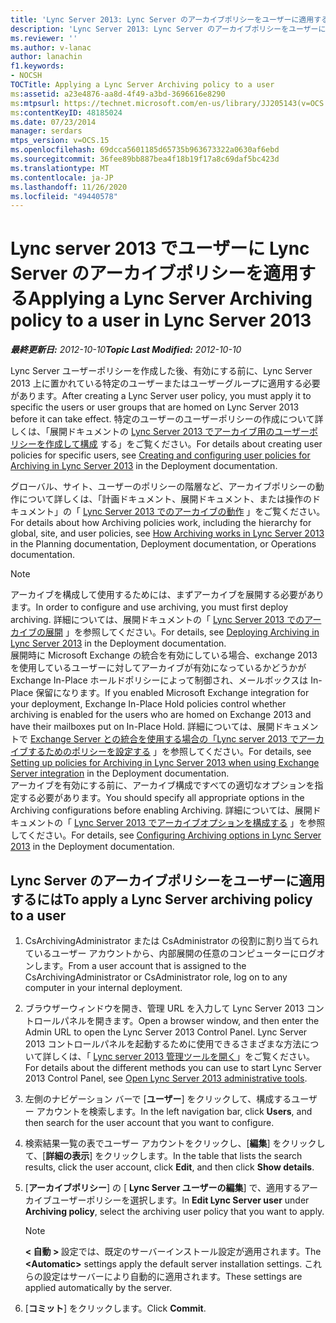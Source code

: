 ```yaml
---
title: 'Lync Server 2013: Lync Server のアーカイブポリシーをユーザーに適用する'
description: 'Lync Server 2013: Lync Server のアーカイブポリシーをユーザーに適用します。'
ms.reviewer: ''
ms.author: v-lanac
author: lanachin
f1.keywords:
- NOCSH
TOCTitle: Applying a Lync Server Archiving policy to a user
ms:assetid: a23e4876-aa8d-4f49-a3bd-3696616e8290
ms:mtpsurl: https://technet.microsoft.com/en-us/library/JJ205143(v=OCS.15)
ms:contentKeyID: 48185024
ms.date: 07/23/2014
manager: serdars
mtps_version: v=OCS.15
ms.openlocfilehash: 69dcca5601185d65735b963673322a0630af6ebd
ms.sourcegitcommit: 36fee89bb887bea4f18b19f17a8c69daf5bc423d
ms.translationtype: MT
ms.contentlocale: ja-JP
ms.lasthandoff: 11/26/2020
ms.locfileid: "49440578"
---
```

# <a name="applying-a-lync-server-archiving-policy-to-a-user-in-lync-server-2013"></a><span data-ttu-id="92792-103">Lync server 2013 でユーザーに Lync Server のアーカイブポリシーを適用する</span><span class="sxs-lookup"><span data-stu-id="92792-103">Applying a Lync Server Archiving policy to a user in Lync Server 2013</span></span>

<div data-xmlns="http://www.w3.org/1999/xhtml">

<div class="topic" data-xmlns="http://www.w3.org/1999/xhtml" data-msxsl="urn:schemas-microsoft-com:xslt" data-cs="https://msdn.microsoft.com/">

<div data-asp="https://msdn2.microsoft.com/asp">



</div>

<div id="mainSection">

<div id="mainBody"><span data-ttu-id="92792-104">

<span> </span></span><span class="sxs-lookup"><span data-stu-id="92792-104">

<span> </span></span></span>

<span data-ttu-id="92792-105">_**最終更新日:** 2012-10-10_</span><span class="sxs-lookup"><span data-stu-id="92792-105">_**Topic Last Modified:** 2012-10-10_</span></span>

<span data-ttu-id="92792-106">Lync Server ユーザーポリシーを作成した後、有効にする前に、Lync Server 2013 上に置かれている特定のユーザーまたはユーザーグループに適用する必要があります。</span><span class="sxs-lookup"><span data-stu-id="92792-106">After creating a Lync Server user policy, you must apply it to specific the users or user groups that are homed on Lync Server 2013 before it can take effect.</span></span> <span data-ttu-id="92792-107">特定のユーザーのユーザーポリシーの作成について詳しくは、「展開ドキュメントの [Lync Server 2013 でアーカイブ用のユーザーポリシーを作成して構成](lync-server-2013-creating-and-configuring-user-policies-for-archiving-in-lync-server.md) する」をご覧ください。</span><span class="sxs-lookup"><span data-stu-id="92792-107">For details about creating user policies for specific users, see [Creating and configuring user policies for Archiving in Lync Server 2013](lync-server-2013-creating-and-configuring-user-policies-for-archiving-in-lync-server.md) in the Deployment documentation.</span></span>

<span data-ttu-id="92792-108">グローバル、サイト、ユーザーのポリシーの階層など、アーカイブポリシーの動作について詳しくは、「計画ドキュメント、展開ドキュメント、または操作のドキュメント」の「 [Lync Server 2013 でのアーカイブの動作](lync-server-2013-how-archiving-works.md) 」をご覧ください。</span><span class="sxs-lookup"><span data-stu-id="92792-108">For details about how Archiving policies work, including the hierarchy for global, site, and user policies, see [How Archiving works in Lync Server 2013](lync-server-2013-how-archiving-works.md) in the Planning documentation, Deployment documentation, or Operations documentation.</span></span>

<div>


> [!NOTE]  
> <span data-ttu-id="92792-109">アーカイブを構成して使用するためには、まずアーカイブを展開する必要があります。</span><span class="sxs-lookup"><span data-stu-id="92792-109">In order to configure and use archiving, you must first deploy archiving.</span></span> <span data-ttu-id="92792-110">詳細については、展開ドキュメントの「 <A href="lync-server-2013-deploying-archiving.md">Lync Server 2013 でのアーカイブの展開</A> 」を参照してください。</span><span class="sxs-lookup"><span data-stu-id="92792-110">For details, see <A href="lync-server-2013-deploying-archiving.md">Deploying Archiving in Lync Server 2013</A> in the Deployment documentation.</span></span><BR><span data-ttu-id="92792-111">展開時に Microsoft Exchange の統合を有効にしている場合、exchange 2013 を使用しているユーザーに対してアーカイブが有効になっているかどうかが Exchange In-Place ホールドポリシーによって制御され、メールボックスは In-Place 保留になります。</span><span class="sxs-lookup"><span data-stu-id="92792-111">If you enabled Microsoft Exchange integration for your deployment, Exchange In-Place Hold policies control whether archiving is enabled for the users who are homed on Exchange 2013 and have their mailboxes put on In-Place Hold.</span></span> <span data-ttu-id="92792-112">詳細については、展開ドキュメントで <A href="lync-server-2013-setting-up-policies-for-archiving-when-using-exchange-server-integration.md">Exchange Server との統合を使用する場合の「Lync server 2013 でアーカイブするためのポリシーを設定する</A> 」を参照してください。</span><span class="sxs-lookup"><span data-stu-id="92792-112">For details, see <A href="lync-server-2013-setting-up-policies-for-archiving-when-using-exchange-server-integration.md">Setting up policies for Archiving in Lync Server 2013 when using Exchange Server integration</A> in the Deployment documentation.</span></span><BR><span data-ttu-id="92792-113">アーカイブを有効にする前に、アーカイブ構成ですべての適切なオプションを指定する必要があります。</span><span class="sxs-lookup"><span data-stu-id="92792-113">You should specify all appropriate options in the Archiving configurations before enabling Archiving.</span></span> <span data-ttu-id="92792-114">詳細については、展開ドキュメントの「 <A href="lync-server-2013-configuring-archiving-options.md">Lync Server 2013 でアーカイブオプションを構成する</A> 」を参照してください。</span><span class="sxs-lookup"><span data-stu-id="92792-114">For details, see <A href="lync-server-2013-configuring-archiving-options.md">Configuring Archiving options in Lync Server 2013</A> in the Deployment documentation.</span></span>



</div>

<div>

## <a name="to-apply-a-lync-server-archiving-policy-to-a-user"></a><span data-ttu-id="92792-115">Lync Server のアーカイブポリシーをユーザーに適用するには</span><span class="sxs-lookup"><span data-stu-id="92792-115">To apply a Lync Server archiving policy to a user</span></span>

1.  <span data-ttu-id="92792-116">CsArchivingAdministrator または CsAdministrator の役割に割り当てられているユーザー アカウントから、内部展開の任意のコンピューターにログオンします。</span><span class="sxs-lookup"><span data-stu-id="92792-116">From a user account that is assigned to the CsArchivingAdministrator or CsAdministrator role, log on to any computer in your internal deployment.</span></span>

2.  <span data-ttu-id="92792-117">ブラウザーウィンドウを開き、管理 URL を入力して Lync Server 2013 コントロールパネルを開きます。</span><span class="sxs-lookup"><span data-stu-id="92792-117">Open a browser window, and then enter the Admin URL to open the Lync Server 2013 Control Panel.</span></span> <span data-ttu-id="92792-118">Lync Server 2013 コントロールパネルを起動するために使用できるさまざまな方法について詳しくは、「 [Lync server 2013 管理ツールを開く](lync-server-2013-open-lync-server-administrative-tools.md)」をご覧ください。</span><span class="sxs-lookup"><span data-stu-id="92792-118">For details about the different methods you can use to start Lync Server 2013 Control Panel, see [Open Lync Server 2013 administrative tools](lync-server-2013-open-lync-server-administrative-tools.md).</span></span>

3.  <span data-ttu-id="92792-119">左側のナビゲーション バーで [**ユーザー**] をクリックして、構成するユーザー アカウントを検索します。</span><span class="sxs-lookup"><span data-stu-id="92792-119">In the left navigation bar, click **Users**, and then search for the user account that you want to configure.</span></span>

4.  <span data-ttu-id="92792-120">検索結果一覧の表でユーザー アカウントをクリックし、[**編集**] をクリックして、[**詳細の表示**] をクリックします。</span><span class="sxs-lookup"><span data-stu-id="92792-120">In the table that lists the search results, click the user account, click **Edit**, and then click **Show details**.</span></span>

5.  <span data-ttu-id="92792-121">[**アーカイブポリシー**] の [ **Lync Server ユーザーの編集**] で、適用するアーカイブユーザーポリシーを選択します。</span><span class="sxs-lookup"><span data-stu-id="92792-121">In **Edit Lync Server user** under **Archiving policy**, select the archiving user policy that you want to apply.</span></span>
    
    <div>
    

    > [!NOTE]  
    > <span data-ttu-id="92792-122"><STRONG> &lt; 自動 &gt; </STRONG>設定では、既定のサーバーインストール設定が適用されます。</span><span class="sxs-lookup"><span data-stu-id="92792-122">The <STRONG>&lt;Automatic&gt;</STRONG> settings apply the default server installation settings.</span></span> <span data-ttu-id="92792-123">これらの設定はサーバーにより自動的に適用されます。</span><span class="sxs-lookup"><span data-stu-id="92792-123">These settings are applied automatically by the server.</span></span>

    
    </div>

6.  <span data-ttu-id="92792-124">[**コミット**] をクリックします。</span><span class="sxs-lookup"><span data-stu-id="92792-124">Click **Commit**.</span></span>

<span data-ttu-id="92792-125"></div>

</div>

<span> </span>

</div>

</div>

</span><span class="sxs-lookup"><span data-stu-id="92792-125"></div>

</div>

<span> </span>

</div>

</div>

</span></span></div>

